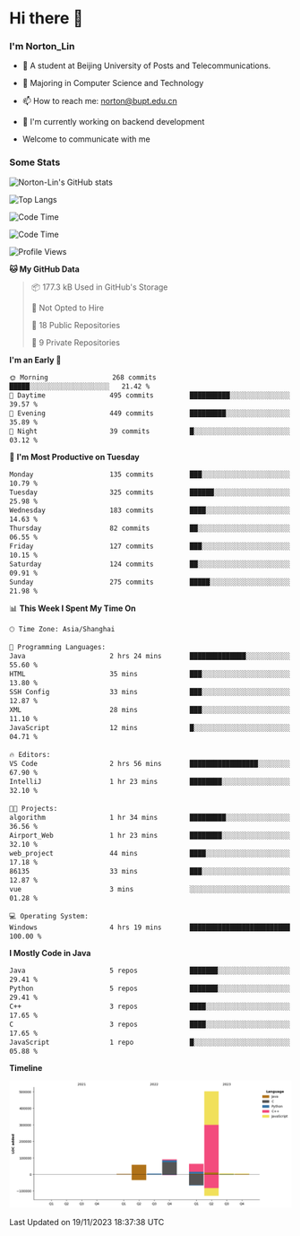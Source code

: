 
# Hi there 👋

### I'm Norton_Lin
- 🏫 A student at Beijing University of Posts and Telecommunications.
- 🌱 Majoring in Computer Science and Technology
- 📫 How to reach me: norton@bupt.edu.cn
- 🌱 I'm currently working on backend development

- Welcome to communicate with me

### Some Stats
![Norton-Lin's GitHub stats](https://github-readme-stats.vercel.app/api?username=Norton-Lin&count_private=true&show_icons=true&theme=radical)

![Top Langs](https://github-readme-stats.vercel.app/api/top-langs/?username=Norton-Lin&langs_count=10&layout=compact)

![Code Time](https://github-readme-stats.vercel.app/api/wakatime?username=Norton_Lin)

<!--START_SECTION:waka-->
![Code Time](http://img.shields.io/badge/Code%20Time-407%20hrs%2032%20mins-blue)

![Profile Views](http://img.shields.io/badge/Profile%20Views-0-blue)

**🐱 My GitHub Data** 

> 📦 177.3 kB Used in GitHub's Storage 
 > 
> 🚫 Not Opted to Hire
 > 
> 📜 18 Public Repositories 
 > 
> 🔑 9 Private Repositories 
 > 
**I'm an Early 🐤** 

```text
🌞 Morning                268 commits         █████░░░░░░░░░░░░░░░░░░░░   21.42 % 
🌆 Daytime                495 commits         ██████████░░░░░░░░░░░░░░░   39.57 % 
🌃 Evening                449 commits         █████████░░░░░░░░░░░░░░░░   35.89 % 
🌙 Night                  39 commits          █░░░░░░░░░░░░░░░░░░░░░░░░   03.12 % 
```
📅 **I'm Most Productive on Tuesday** 

```text
Monday                   135 commits         ███░░░░░░░░░░░░░░░░░░░░░░   10.79 % 
Tuesday                  325 commits         ██████░░░░░░░░░░░░░░░░░░░   25.98 % 
Wednesday                183 commits         ████░░░░░░░░░░░░░░░░░░░░░   14.63 % 
Thursday                 82 commits          ██░░░░░░░░░░░░░░░░░░░░░░░   06.55 % 
Friday                   127 commits         ███░░░░░░░░░░░░░░░░░░░░░░   10.15 % 
Saturday                 124 commits         ██░░░░░░░░░░░░░░░░░░░░░░░   09.91 % 
Sunday                   275 commits         █████░░░░░░░░░░░░░░░░░░░░   21.98 % 
```


📊 **This Week I Spent My Time On** 

```text
🕑︎ Time Zone: Asia/Shanghai

💬 Programming Languages: 
Java                     2 hrs 24 mins       ██████████████░░░░░░░░░░░   55.60 % 
HTML                     35 mins             ███░░░░░░░░░░░░░░░░░░░░░░   13.80 % 
SSH Config               33 mins             ███░░░░░░░░░░░░░░░░░░░░░░   12.87 % 
XML                      28 mins             ███░░░░░░░░░░░░░░░░░░░░░░   11.10 % 
JavaScript               12 mins             █░░░░░░░░░░░░░░░░░░░░░░░░   04.71 % 

🔥 Editors: 
VS Code                  2 hrs 56 mins       █████████████████░░░░░░░░   67.90 % 
IntelliJ                 1 hr 23 mins        ████████░░░░░░░░░░░░░░░░░   32.10 % 

🐱‍💻 Projects: 
algorithm                1 hr 34 mins        █████████░░░░░░░░░░░░░░░░   36.56 % 
Airport_Web              1 hr 23 mins        ████████░░░░░░░░░░░░░░░░░   32.10 % 
web_project              44 mins             ████░░░░░░░░░░░░░░░░░░░░░   17.18 % 
86135                    33 mins             ███░░░░░░░░░░░░░░░░░░░░░░   12.87 % 
vue                      3 mins              ░░░░░░░░░░░░░░░░░░░░░░░░░   01.28 % 

💻 Operating System: 
Windows                  4 hrs 19 mins       █████████████████████████   100.00 % 
```

**I Mostly Code in Java** 

```text
Java                     5 repos             ███████░░░░░░░░░░░░░░░░░░   29.41 % 
Python                   5 repos             ███████░░░░░░░░░░░░░░░░░░   29.41 % 
C++                      3 repos             ████░░░░░░░░░░░░░░░░░░░░░   17.65 % 
C                        3 repos             ████░░░░░░░░░░░░░░░░░░░░░   17.65 % 
JavaScript               1 repo              █░░░░░░░░░░░░░░░░░░░░░░░░   05.88 % 
```



**Timeline**

![Lines of Code chart](https://raw.githubusercontent.com/Norton-Lin/Norton-Lin/main/assets/bar_graph.png)


 Last Updated on 19/11/2023 18:37:38 UTC
<!--END_SECTION:waka-->
